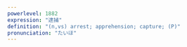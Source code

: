 ```yaml
---
powerlevel: 1882
expression: "逮捕"
definition: "(n,vs) arrest; apprehension; capture; (P)"
pronunciation: "たいほ"
---
```

